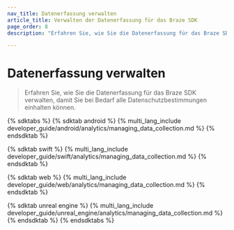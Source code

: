 ```yaml
---
nav_title: Datenerfassung verwalten
article_title: Verwalten der Datenerfassung für das Braze SDK
page_order: 8
description: "Erfahren Sie, wie Sie die Datenerfassung für das Braze SDK verwalten können."

---
```


# Datenerfassung verwalten

> Erfahren Sie, wie Sie die Datenerfassung für das Braze SDK verwalten, damit Sie bei Bedarf alle Datenschutzbestimmungen einhalten können.

{% sdktabs %}
{% sdktab android %}
{% multi_lang_include developer_guide/android/analytics/managing_data_collection.md %}
{% endsdktab %}

{% sdktab swift %}
{% multi_lang_include developer_guide/swift/analytics/managing_data_collection.md %}
{% endsdktab %}

{% sdktab web %}
{% multi_lang_include developer_guide/web/analytics/managing_data_collection.md %}
{% endsdktab %}

{% sdktab unreal engine %}
{% multi_lang_include developer_guide/unreal_engine/analytics/managing_data_collection.md %}
{% endsdktab %}
{% endsdktabs %}
